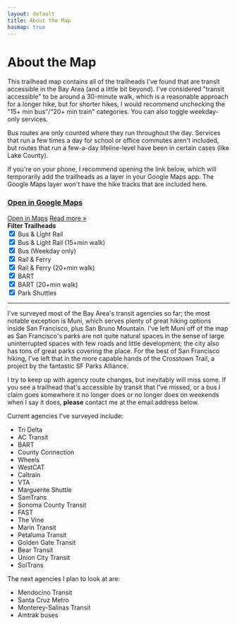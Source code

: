 ```yaml
---
layout: default
title: About the Map
hasmap: true
---
```


<h1 class="page-title">About the Map</h1>

This trailhead map contains all of the trailheads I've found that are transit accessible in the Bay Area (and a little bit beyond). I've considered "transit accessible" to be around a 30-minute walk, which is a reasonable approach for a longer hike, but for shorter hikes, I would recommend unchecking the "15+ min bus"/"20+ min train" categories. You can also toggle weekday-only services.

Bus routes are only counted where they run throughout the day. Services that run a few times a day for school or office commutes aren't included, but routes that run a few-a-day lifeline-level have been in certain cases (like Lake County).

If you're on your phone, I recommend opening the link below, which will temporarily add the trailheads as a layer in your Google Maps app. The Google Maps layer won't have the hike tracks that are included here.

<h3 class="centered"><a href="https://www.google.com/maps/d/viewer?mid=1QqhlN34LiBV7FQZZh5ZzEl4kzpwLKcE" target="_blank">Open in Google Maps</a></h3>

<div id="ol-map">
  <div id="info"></div>
</div>

<div id="popup" class="ol-popup">
  <a href="#" id="popup-directions-link" class="ol-popup-link" target="_blank">Open in Maps</a>
  <a href="#" id="popup-hike-link" class="ol-popup-link">Read&nbsp;more&nbsp;»</a>
  <a href="#" id="popup-closer" class="ol-popup-closer"></a>
  <div id="popup-content"></div>
</div>

<div id="filter" class="infobox infobox-filter map-page">
  <b>Filter Trailheads</b>
  <form id="filter-form" autocomplete="off">
      <input type="checkbox" id="bus-light-rail" name="bus-light-rail" checked />
      <label for="bus-light-rail">Bus & Light Rail</label>
      <br>
      <input type="checkbox" id="bus-light-rail-far" name="bus-light-rail-far" checked />
      <label for="bus-light-rail-far">Bus & Light Rail (15+min walk)</label>
      <br>
      <input type="checkbox" id="bus-weekday-only" name="bus-weekday-only" checked />
      <label for="bus-weekday-only">Bus (Weekday only)</label>
      <br>
      <input type="checkbox" id="rail-ferry" name="rail-ferry" checked />
      <label for="rail-ferry">Rail & Ferry</label>
      <br>
      <input type="checkbox" id="rail-ferry-far" name="rail-ferry-far" checked />
      <label for="rail-ferry-far">Rail & Ferry (20+min walk)</label>
      <br>
      <input type="checkbox" id="bart" name="bart" checked />
      <label for="bart">BART</label>
      <br>
      <input type="checkbox" id="bart-far" name="bart-far" checked />
      <label for="bart-far">BART (20+min walk)</label>
      <br>
      <input type="checkbox" id="shuttles" name="shuttles" checked />
      <label for="shuttles">Park Shuttles</label>
  </form>
</div>

<hr>

I've surveyed most of the Bay Area's transit agencies so far; the most notable exception is Muni, which serves plenty of great hiking options inside San Francisco, plus San Bruno Mountain. I've left Muni off of the map as San Francisco's parks are not quite natural spaces in the sense of large uninterrupted spaces with few roads and little development; the city also has tons of great parks covering the place. For the best of San Francisco hiking, I've left that in the more capable hands of the Crosstown Trail, a project by the fantastic SF Parks Alliance.

I try to keep up with agency route changes, but inevitably will miss some. If you see a trailhead that's accessible by transit that I've missed, or a bus I claim goes somewhere it no longer does or no longer does on weekends when I say it does, **please** contact me at the email address below.

Current agencies I've surveyed include:
* Tri Delta
* AC Transit
* BART
* County Connection
* Wheels
* WestCAT
* Caltrain
* VTA
* Marguerite Shuttle
* SamTrans
* Sonoma County Transit
* FAST
* The Vine
* Marin Transit
* Petaluma Transit
* Golden Gate Transit
* Bear Transit
* Union City Transit
* SolTrans

The next agencies I plan to look at are:
* Mendocino Transit
* Santa Cruz Metro
* Monterey-Salinas Transit
* Amtrak buses

